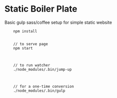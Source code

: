 Static Boiler Plate
===================

Basic gulp sass/coffee setup
for simple static website

        npm install


        // to serve page
        npm start



        // to run watcher
        ./node_modules/.bin/jump-up



        // for a one-time conversion
        ./node_modules/.bin/gulp

